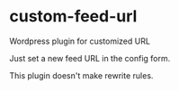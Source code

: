 custom-feed-url
===============

Wordpress plugin for customized URL

Just set a new feed URL in the config form.

This plugin doesn't make rewrite rules.
